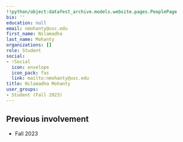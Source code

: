 ```yaml
---
!!python/object:datafest_archive.models.website.pages.PeoplePage
bio: ''
education: null
email: nmohanty@usc.edu
first_name: Nilamadha
last_name: Mohanty
organizations: []
role: Student
social:
- !Social
  icon: envelope
  icon_pack: fas
  link: mailto:nmohanty@usc.edu
title: Nilamadha Mohanty
user_groups:
- Student (Fall 2023)
---
```



## Previous involvement

* Fall 2023

